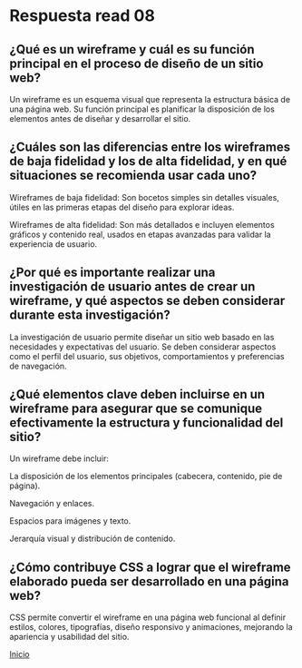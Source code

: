 # Respuesta read 08

## ¿Qué es un wireframe y cuál es su función principal en el proceso de diseño de un sitio web? ##
Un wireframe es un esquema visual que representa la estructura básica de una página web. Su función principal es planificar la disposición de los elementos antes de diseñar y desarrollar el sitio.

## ¿Cuáles son las diferencias entre los wireframes de baja fidelidad y los de alta fidelidad, y en qué situaciones se recomienda usar cada uno? ##
Wireframes de baja fidelidad: Son bocetos simples sin detalles visuales, útiles en las primeras etapas del diseño para explorar ideas.

Wireframes de alta fidelidad: Son más detallados e incluyen elementos gráficos y contenido real, usados en etapas avanzadas para validar la experiencia de usuario.

## ¿Por qué es importante realizar una investigación de usuario antes de crear un wireframe, y qué aspectos se deben considerar durante esta investigación? ##
La investigación de usuario permite diseñar un sitio web basado en las necesidades y expectativas del usuario. Se deben considerar aspectos como el perfil del usuario, sus objetivos, comportamientos y preferencias de navegación.

## ¿Qué elementos clave deben incluirse en un wireframe para asegurar que se comunique efectivamente la estructura y funcionalidad del sitio? ## 
Un wireframe debe incluir:

La disposición de los elementos principales (cabecera, contenido, pie de página).

Navegación y enlaces.

Espacios para imágenes y texto.

Jerarquía visual y distribución de contenido.

## ¿Cómo contribuye CSS a lograr que el wireframe elaborado pueda ser desarrollado en una página web? ##
CSS permite convertir el wireframe en una página web funcional al definir estilos, colores, tipografías, diseño responsivo y animaciones, mejorando la apariencia y usabilidad del sitio.

[Inicio](https://github.com/Br4nd04/reading-notes.git)